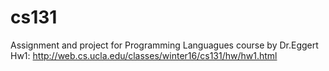 # cs131
Assignment and project for Programming Languagues course by Dr.Eggert
Hw1:
http://web.cs.ucla.edu/classes/winter16/cs131/hw/hw1.html

